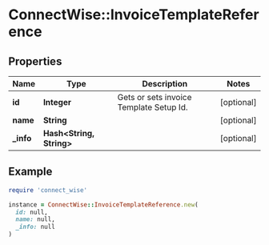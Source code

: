 # ConnectWise::InvoiceTemplateReference

## Properties

| Name | Type | Description | Notes |
| ---- | ---- | ----------- | ----- |
| **id** | **Integer** | Gets or sets invoice Template Setup Id. | [optional] |
| **name** | **String** |  | [optional] |
| **_info** | **Hash&lt;String, String&gt;** |  | [optional] |

## Example

```ruby
require 'connect_wise'

instance = ConnectWise::InvoiceTemplateReference.new(
  id: null,
  name: null,
  _info: null
)
```

